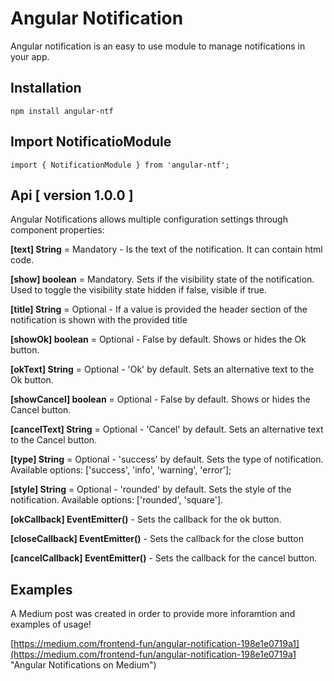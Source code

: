 # Angular Notification

Angular notification is an easy to use module to manage notifications in your app.

## Installation

    npm install angular-ntf

## Import NotificatioModule

    import { NotificationModule } from 'angular-ntf';


## Api [ version 1.0.0 ]

Angular Notifications allows multiple configuration settings through component properties:


**[text] String** = Mandatory - Is the text of the notification. It can contain html code.

**[show] boolean** = Mandatory. Sets if the visibility state of the notification. Used to toggle the visibility state hidden if false, visible if true.

**[title] String** = Optional - If a value is provided the header section of the notification is shown with the provided title

**[showOk] boolean** = Optional - False by default. Shows or hides the Ok button.

**[okText] String** = Optional - 'Ok' by default. Sets an alternative text to the Ok button.

**[showCancel] boolean** = Optional - False by default. Shows or hides the Cancel button.

**[cancelText] String** = Optional - 'Cancel' by default. Sets an alternative text to the Cancel button.

**[type] String** = Optional - 'success' by default. Sets the type of notification. Available options: ['success', 'info', 'warning', 'error'];

**[style] String** = Optional - 'rounded' by default. Sets the style of the notification. Available options: ['rounded', 'square'].

**[okCallback] EventEmitter()** - Sets the callback for the ok button.

**[closeCallback] EventEmitter()** - Sets the callback for the close button

**[cancelCallback] EventEmitter()** - Sets the callback for the cancel button.

## Examples
A Medium post was created in order to provide more inforamtion and examples of usage!

[https://medium.com/frontend-fun/angular-notification-198e1e0719a1](https://medium.com/frontend-fun/angular-notification-198e1e0719a1 "Angular Notifications on Medium")

